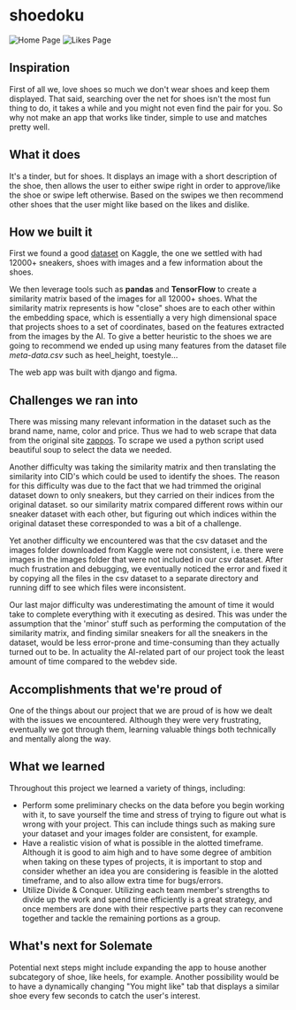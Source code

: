 # shoedoku

![Home Page](./images/home_page.png)
![Likes Page](./images/liked_page.png)

## Inspiration
First of all we, love shoes so much we don't wear shoes and keep them displayed. That said, searching over the net for shoes isn't the most fun thing to do, it takes a while and you might not even find the pair for you. So why not make an app that works like tinder, simple to use and matches pretty well. 


## What it does
It's a tinder, but for shoes. It displays an image with a short description of the shoe, then allows the user to either swipe right in order to approve/like the shoe or swipe left otherwise. Based on the swipes we then recommend other shoes that the user might like based on the likes and dislike.

## How we built it
First we found a good [dataset](https://www.kaggle.com/datasets/aryashah2k/large-shoe-dataset-ut-zappos50k/data) on Kaggle, the one we settled with had 12000+ sneakers, shoes with images and a few information about the shoes.

We then leverage tools such as **pandas** and **TensorFlow** to create a similarity matrix based of the images for all 12000+ shoes. What the similarity matrix represents is how "close" shoes are to each other within the embedding space, which is essentially a very high dimensional space that projects shoes to a set of coordinates, based on the features extracted from the images by the AI. To give a better heuristic to the shoes we are going to recommend we ended up using many features from the dataset file _meta-data.csv_ such as heel_height, toestyle...

The web app was built with django and figma.


## Challenges we ran into
There was missing many relevant information in the dataset such as the brand name, name, color and price. Thus we had to web scrape that data from the original site [zappos](https://www.zappos.com/). To scrape we used a python script used beautiful soup to select the data we needed. 

Another difficulty was taking the similarity matrix and then translating the similarity into CID's which could be used to identify the shoes. The reason for this difficulty was due to the fact that we had trimmed the original dataset down to only sneakers, but they carried on their indices from the original dataset. so our similarity matrix compared different rows within our sneaker dataset with each other, but figuring out which indices within the original dataset these corresponded to was a bit of a challenge.

Yet another difficulty we encountered was that the csv dataset and the images folder downloaded from Kaggle were not consistent, i.e. there were images in the images folder that were not included in our csv dataset. After much frustration and debugging, we eventually noticed the error and fixed it by copying all the files in the csv dataset to a separate directory and running diff to see which files were inconsistent.

Our last major difficulty was underestimating the amount of time it would take to complete everything with it executing as desired. This was under the assumption that the 'minor' stuff such as performing the computation of the similarity matrix, and finding similar sneakers for all the sneakers in the dataset, would be less error-prone and time-consuming than they actually turned out to be. In actuality the AI-related part of our project took the least amount of time compared to the webdev side.


## Accomplishments that we're proud of
One of the things about our project that we are proud of is how we dealt with the issues we encountered. Although they were very frustrating, eventually we got through them, learning valuable things both technically and mentally along the way. 


## What we learned
Throughout this project we learned a variety of things, including:
- Perform some preliminary checks on the data before you begin working with it, to save yourself the time and stress of trying to figure out what is wrong with your project. This can include things such as making sure your dataset and your images folder are consistent, for example.
- Have a realistic vision of what is possible in the alotted timeframe. Although it is good to aim high and to have some degree of ambition when taking on these types of projects, it is important to stop and consider whether an idea you are considering is feasible in the alotted timeframe, and to also allow extra time for bugs/errors.
- Utilize Divide & Conquer. Utilizing each team member's strengths to divide up the work and spend time efficiently is a great strategy, and once members are done with their respective parts they can reconvene together and tackle the remaining portions as a group.


## What's next for Solemate
Potential next steps might include expanding the app to house another subcategory of shoe, like heels, for example. Another possibility would be to have a dynamically changing "You might like" tab that displays a similar shoe every few seconds to catch the user's interest.
